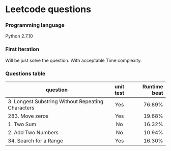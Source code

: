 # Leetcode questions
### Programming language

Python 2.7.10

### First iteration
Will be just solve the question. With acceptable Time complexity.

### Questions table
| question      | unit test      | Runtime beat  |
| ------------- |:-------------:| -----:        |
| 3. Longest Substring Without Repeating Characters| Yes         | 76.89%        |
| 283. Move zeros| Yes         | 19.68%        |
| 1. Two Sum| No         | 16.32%        |
| 2. Add Two Numbers  | No         | 10.94%        |
| 34. Search for a Range   | Yes         | 16.30%        |
